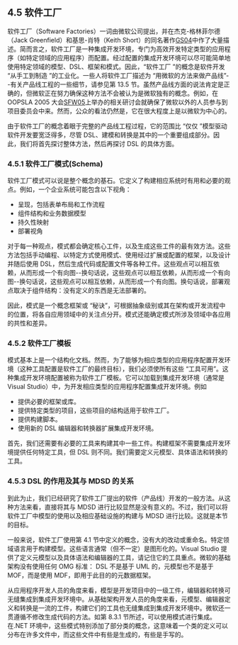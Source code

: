 ## 4.5 软件工厂
软件工厂（Software Factories）一词由微软公司提出，并在杰克-格林菲尔德（Jack Greenfield）和基思-肖特（Keith Short）的同名著作[GS04](../ref.md#gs04)中作了大量描述。简而言之，软件工厂是一种集成开发环境，专门为高效开发特定类型的应用程序（如特定领域的应用程序）而配置。经过配置的集成开发环境可以尽可能简单地使用特定领域的模型、DSL、框架和模式。因此，“软件工厂 ”的概念是软件开发 “从手工到制造 ”的工业化。一些人将软件工厂描述为 “用微软的方法来做产品线”--有关产品线工程的一些细节，请参见第 13.5 节。虽然产品线方面的说法肯定是正确的，但微软正在努力确保这种方法不会被认为是微软独有的概念。例如，在 OOPSLA 2005 大会[SFW05](../ref.md#sfw05)上举办的相关研讨会就确保了微软以外的人员参与到项目委员会中来。然而，公众的看法仍然是，它在很大程度上是以微软为中心的。

由于软件工厂的概念着眼于完整的产品线工程过程，它的范围比 “仅仅 ”模型驱动软件开发要宽泛得多，尽管 DSL、建模和转换是其中的一个重要组成部分。因此，我们将首先探讨整体方法，然后再探讨 DSL 的具体方面。

### 4.5.1 软件工厂模式(Schema)
软件工厂模式可以说是整个概念的基石。它定义了构建相应系统时有用和必要的观点。例如，一个企业系统可能包含以下视角：
- 呈现，包括表单布局和工作流程 
- 组件结构和业务数据模型
- 持久性映射
- 部署视角

对于每一种观点，模式都会确定核心工件，以及生成这些工件的最有效方法。这些方法包括手动编程、以特定方式使用模式、使用经过扩展或配置的框架，以及设计并随后使用 DSL，然后生成代码或配置文件等各种工件。这些观点可以相互依赖，从而形成一个有向图--换句话说，这些观点可以相互依赖，从而形成一个有向图--换句话说，这些观点可以相互依赖，从而形成一个有向图。换句话说，部署观点取决于组件结构：没有定义的东西是无法部署的。

因此，模式是一个概念框架或 “秘诀”，可根据抽象级别或其在架构或开发流程中的位置，将各自应用领域中的关注点分开。模式还能确定模式所涉及领域中各应用的共性和差异。

### 4.5.2 软件工厂模板
模式基本上是一个结构化文档。然而，为了能够为相应类型的应用程序配置开发环境（这种工具配置是软件工厂的最终目标），我们必须使所有这些 “工具可用”。这种集成开发环境配置被称为软件工厂模板。它可以加载到集成开发环境（通常是 Visual Studio）中，为开发相应类型的应用程序配置集成开发环境。例如
- 提供必要的框架或库。
- 提供特定类型的项目，这些项目的结构适用于软件工厂。
- 提供构建脚本。
- 使用新的 DSL 编辑器和转换器扩展集成开发环境。

首先，我们还需要有必要的工具来构建其中一些工件。构建框架不需要集成开发环境提供任何特定工具，但 DSL 则不同。我们需要定义元模型、具体语法和转换的工具。

### 4.5.3 DSL 的作用及其与 MDSD 的关系
到此为止，我们已经研究了软件工厂提出的软件（产品线）开发的一般方法。从这种方法来看，直接将其与 MDSD 进行比较显然是没有意义的。不过，我们可以将软件工厂中模型的使用以及相应基础设施的构建与 MDSD 进行比较。这就是本节的目标。

一般来说，软件工厂使用第 4.1 节中定义的概念，没有大的改动或重命名。特定领域语言用于构建模型。这些语言通常（但不一定）是图形化的。Visual Studio 提供了定义元模型以及具体语法和编辑器的工具，请记住它的工具重点。微软的基础架构没有使用任何 OMG 标准： DSL 不是基于 UML 的，元模型也不是基于 MOF，而是使用 MDF，即用于此目的的元数据框架。

从应用程序开发人员的角度来看，模型是开发项目中的一级工件，编辑器和转换可无缝集成到集成开发环境中。从基础架构开发人员的角度来看，元模型、编辑器定义和转换是一流的工件，构建它们的工具也无缝集成到集成开发环境中。微软还一贯遵循不修改生成代码的方法。如第 8.3.1 节所述，可以使用模式进行集成。在.NET 环境中，这些模式特别添加了部分类的概念，这意味着一个类的定义可以分布在许多文件中，而这些文件中有些是生成的，有些是手写的。
